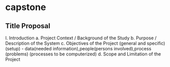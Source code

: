 # capstone
## Title Proposal

I. Introduction
  a. Project Context / Background of the Study
  b. Purpose / Description of the System
  c. Objectives of the Project  (general and specific)
      (setup) - data(needed information),people(persons involved),process
      (problems)
      (processes to be computerized)
  d. Scope and Limitation of the Project
      
  
